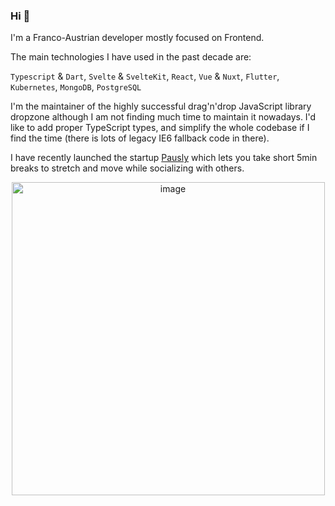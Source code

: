 ### Hi 👋

I'm a Franco-Austrian developer mostly focused on Frontend.

The main technologies I have used in the past decade are:

`Typescript` & `Dart`, `Svelte` & `SvelteKit`, `React`, `Vue` & `Nuxt`, `Flutter`, `Kubernetes`, `MongoDB`, `PostgreSQL`

I'm the maintainer of the highly successful drag'n'drop JavaScript library dropzone although I am not finding much time to maintain it nowadays. I'd like to add proper TypeScript types, and simplify the whole codebase if I find the time (there is lots of legacy IE6 fallback code in there).

I have recently launched the startup [Pausly](https://www.pausly.app/) which lets you take short 5min breaks to stretch and move while socializing with others.

<p align="center"><a href="https://www.pausly.app/"><img width="501" alt="image" src="https://github.com/enyo/enyo/assets/133277/6d9c1447-6d03-4bf3-98b3-05c737ff4e4b"></a></p>
